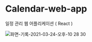 # Calendar-web-app

일정 관리 웹 어플리케이션 ( React )

![화면-기록-2021-03-24-오후-10 28 30](https://user-images.githubusercontent.com/64634992/112318945-ebbcf100-8cf0-11eb-83b1-6b83892b3bb9.gif)

